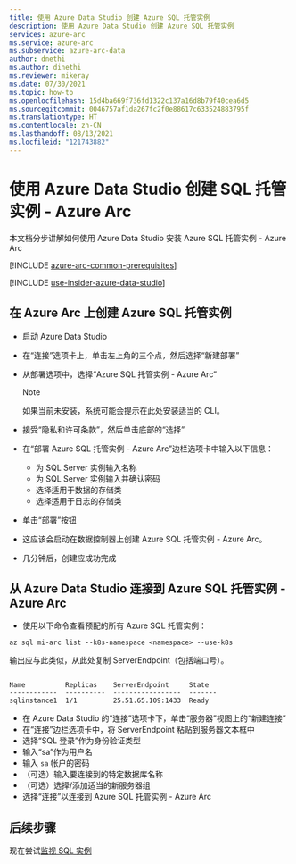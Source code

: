 ```yaml
---
title: 使用 Azure Data Studio 创建 Azure SQL 托管实例
description: 使用 Azure Data Studio 创建 Azure SQL 托管实例
services: azure-arc
ms.service: azure-arc
ms.subservice: azure-arc-data
author: dnethi
ms.author: dinethi
ms.reviewer: mikeray
ms.date: 07/30/2021
ms.topic: how-to
ms.openlocfilehash: 15d4ba669f736fd1322c137a16d8b79f40cea6d5
ms.sourcegitcommit: 0046757af1da267fc2f0e88617c633524883795f
ms.translationtype: HT
ms.contentlocale: zh-CN
ms.lasthandoff: 08/13/2021
ms.locfileid: "121743882"
---
```

# <a name="create-sql-managed-instance---azure-arc-using-azure-data-studio"></a>使用 Azure Data Studio 创建 SQL 托管实例 - Azure Arc

本文档分步讲解如何使用 Azure Data Studio 安装 Azure SQL 托管实例 - Azure Arc

[!INCLUDE [azure-arc-common-prerequisites](../../../includes/azure-arc-common-prerequisites.md)]

[!INCLUDE [use-insider-azure-data-studio](includes/use-insider-azure-data-studio.md)]

## <a name="create-azure-sql-managed-instance-on-azure-arc"></a>在 Azure Arc 上创建 Azure SQL 托管实例

- 启动 Azure Data Studio
- 在“连接”选项卡上，单击左上角的三个点，然后选择“新建部署”
- 从部署选项中，选择“Azure SQL 托管实例 - Azure Arc” 
  > [!NOTE]
  > 如果当前未安装，系统可能会提示在此处安装适当的 CLI。
- 接受“隐私和许可条款”，然后单击底部的“选择”

- 在“部署 Azure SQL 托管实例 - Azure Arc”边栏选项卡中输入以下信息：
  - 为 SQL Server 实例输入名称
  - 为 SQL Server 实例输入并确认密码
  - 选择适用于数据的存储类
  - 选择适用于日志的存储类

- 单击“部署”按钮

- 这应该会启动在数据控制器上创建 Azure SQL 托管实例 - Azure Arc。

- 几分钟后，创建应成功完成

## <a name="connect-to-azure-sql-managed-instance---azure-arc-from-azure-data-studio"></a>从 Azure Data Studio 连接到 Azure SQL 托管实例 - Azure Arc

- 使用以下命令查看预配的所有 Azure SQL 托管实例：

```azurecli
az sql mi-arc list --k8s-namespace <namespace> --use-k8s
```

输出应与此类似，从此处复制 ServerEndpoint（包括端口号）。

```console

Name          Replicas    ServerEndpoint     State
------------  ----------  -----------------  -------
sqlinstance1  1/1         25.51.65.109:1433  Ready
```

- 在 Azure Data Studio 的“连接”选项卡下，单击“服务器”视图上的“新建连接”  
- 在“连接”边栏选项卡中，将 ServerEndpoint 粘贴到服务器文本框中
- 选择“SQL 登录”作为身份验证类型
- 输入“sa”作为用户名
- 输入 `sa` 帐户的密码
- （可选）输入要连接到的特定数据库名称
- （可选）选择/添加适当的新服务器组
- 选择“连接”以连接到 Azure SQL 托管实例 - Azure Arc

## <a name="next-steps"></a>后续步骤

现在尝试[监视 SQL 实例](monitor-grafana-kibana.md)
